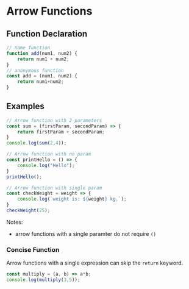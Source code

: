 # Arrow Functions 

## Function Declaration
```javascript
// name function
function add(num1, num2) {
    return num1 + num2; 
}
// anonymous function 
const add = (num1, num2) {
    return num1+num2;
}
```

## Examples

```javascript
// Arrow function with 2 parameters
const sum = (firstParam, secondParam) => {
    return firstParam + secondParam;
}
console.log(sum(2,4));

// Arrow function with no param
const printHello = () => {
    console.log("Hello");
}
printHello();

// Arrow function with single param
const checkWeight = weight => {
    console.log(`weight is: ${weight} kg.`);
}
checkWeight(25);
```
Notes: 
- arrow functions with a single paramter do not require `()`

### Concise Function 
Arrow functions with a single expression can skip the `return` keyword.
```javascript
const multiply = (a, b) => a*b; 
console.log(multiply(3,5));
```
